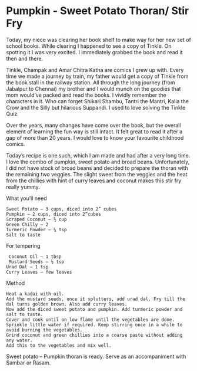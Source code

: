 #  Pumpkin - Sweet Potato Thoran/ Stir Fry


Today, my niece was clearing her book shelf to make way for her new set of school books. While clearing I happened to see a copy of Tinkle. On spotting it I was very excited. I immediately grabbed the book and read it then and there.

Tinkle, Champak and Amar Chitra Katha are comics I grew up with. Every time we made a journey by train, my father would get a copy of Tinkle from the book stall in the railway station. All through the long journey (from Jabalpur to Chennai) my brother and I would munch on the goodies that mom would’ve packed and read the books. I vividly remember the characters in it. Who can forget Shikari Shambu, Tantri the Mantri, Kalia the Crow and the Silly but hilarious Suppandi. I used to love solving the Tinkle Quiz.

Over the years, many changes have come over the book, but the overall element of learning the fun way is still intact. It felt great to read it after a gap of more than 20 years. I would love to know your favourite childhood comics.

Today’s recipe is one such, which I am made and had after a very long time. I love the combo of pumpkin, sweet potato and broad beans. Unfortunately, I did not have stock of broad beans and decided to prepare the thoran with the remaining two veggies. The slight sweet from the veggies and the heat from the chillies with hint of curry leaves and coconut makes this stir fry really yummy.



What you’ll need 

    Sweet Potato – 3 cups, diced into 2” cubes 
    Pumpkin – 2 cups, diced into 2”cubes 
    Scraped Coconut – ½ cup 
    Green Chilly – 2 
    Turmeric Powder – ¼ tsp 
    Salt to taste


 For tempering

     Coconut Oil – 1 tbsp
     Mustard Seeds – ½ tsp 
    Urad Dal – 1 tsp
    Curry Leaves – few leaves   


Method


    Heat a kadai with oil. 
    Add the mustard seeds, once it splutters, add urad dal. Fry till the dal turns golden brown. Also add curry leaves. 
    Now add the diced sweet potato and pumpkin. Add turmeric powder and salt to taste. 
    Cover and cook until on low flame until the vegetables are done. 
    Sprinkle little water if required. Keep stirring once in a while to avoid burning the vegetables. 
    Grind coconut and green chillies into a coarse paste without adding any water.
    Add this to the vegetables and mix well. 



Sweet potato – Pumpkin thoran is ready.
Serve as an accompaniment with Sambar or Rasam.